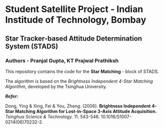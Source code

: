 # Student Satellite Project - Indian Institude of Technology, Bombay

## Star Tracker-based Attitude Determination System (STADS)

### Authors - Pranjal Gupta, KT Prajwal Prathiksh

This repository contains the code for the **Star Matching** - block of STADS.

The algorithm is based on the *Brightness Independent 4-Star Matching Algorithm*, developed by the Tsinghua University.

***Refer:***

Dong, Ying & Xing, Fei & You, Zheng. (2006). **Brightness Independent 4-Star Matching Algorithm for Lost-in-Space 3-Axis Attitude Acquisition.** *Tsinghua Science & Technology.* 11. 543-548. 10.1016/S1007-0214(06)70232-2. 